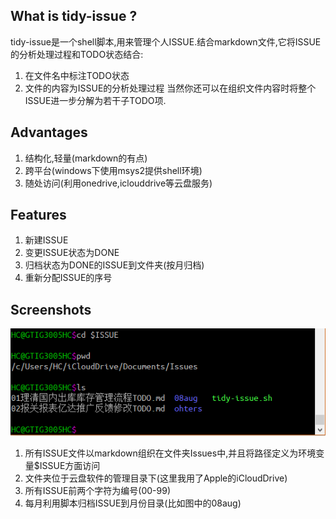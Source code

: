## What is tidy-issue ? ##
tidy-issue是一个shell脚本,用来管理个人ISSUE.结合markdown文件,它将ISSUE的分析处理过程和TODO状态结合:
1. 在文件名中标注TODO状态
2. 文件的内容为ISSUE的分析处理过程
当然你还可以在组织文件内容时将整个ISSUE进一步分解为若干子TODO项.

## Advantages  ##
1. 结构化,轻量(markdown的有点)
2. 跨平台(windows下使用msys2提供shell环境)
3. 随处访问(利用onedrive,iclouddrive等云盘服务)

## Features ##
1. 新建ISSUE
2. 变更ISSUE状态为DONE
3. 归档状态为DONE的ISSUE到文件夹(按月归档)
4. 重新分配ISSUE的序号

## Screenshots ##
![文件组织形式](file-organization.png "文件组织形式")
1. 所有ISSUE文件以markdown组织在文件夹Issues中,并且将路径定义为环境变量$ISSUE方面访问
2. 文件夹位于云盘软件的管理目录下(这里我用了Apple的iCloudDrive)
3. 所有ISSUE前两个字符为编号(00-99)
4. 每月利用脚本归档ISSUE到月份目录(比如图中的08aug)
